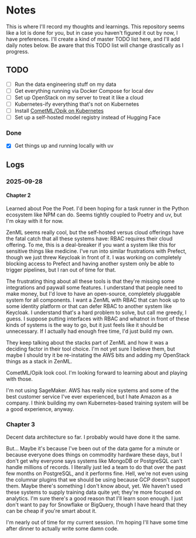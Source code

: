 # Notes

This is where I'll record my thoughts and learnings. This repository seems like a lot is done for you, but in case you haven't figured it out by now, I have preferences. I'll create a kind of master TODO list here, and I'll add daily notes below. Be aware that this TODO list will change drastically as I progress.

## TODO
* [ ] Run the data engineering stuff on my data
* [ ] Get everything running via Docker Compose for local dev
* [ ] Set up OpenStack on my server to treat it like a cloud
* [ ] Kubernetes-ify everything that's not on Kubernetes
* [ ] Install [CometML/Opik on Kubernetes](https://www.comet.com/docs/opik/self-host/kubernetes/)
* [ ] Set up a self-hosted model registry instead of Hugging Face

### Done
* [x] Get things up and running locally with uv

## Logs

### 2025-09-28

#### Chapter 2

Learned about Poe the Poet. I'd been hoping for a task runner in the Python ecosystem like NPM can do. Seems tightly coupled to Poetry and uv, but I'm okay with it for now.

ZenML seems really cool, but the self-hosted versus cloud offerings have the fatal catch that all these systems have: RBAC requires their cloud offering. To me, this is a deal-breaker if you want a system like this for sensitive things like medicine. I've run into similar frustrations with Prefect, though we just threw Keycloak in front of it. I was working on completely blocking access to Prefect and having another system only be able to trigger pipelines, but I ran out of time for that.

The frustrating thing about all these tools is that they're missing some integrations and paywall some features. I understand that people need to make money, but I'd love to have an open-source, completely pluggable system for all components. I want a ZenML with RBAC that can hook up to some identity platform or that can defer RBAC to another system like Keycloak. I understand that's a hard problem to solve, but call me greedy, I guess. I suppose putting interfaces with RBAC and whatnot in front of these kinds of systems is the way to go, but it just feels like it should be unnecessary. If I actually had enough free time, I'd just build my own.

They keep talking about the stacks part of ZenML and how it was a deciding factor in their tool choice. I'm not yet sure I believe them, but maybe I should try it be re-instating the AWS bits and adding my OpenStack things as a stack in ZenML.

CometML/Opik look cool. I'm looking forward to learning about and playing with those.

I'm not using SageMaker. AWS has really nice systems and some of the best customer service I've ever experienced, but I hate Amazon as a company. I think building my own Kubernetes-based training system will be a good experience, anyway.

### Chapter 3

Decent data architecture so far. I probably would have done it the same.

But... Maybe it's because I've been out of the data game for a minute or because everyone does things on commodity hardware these days, but I don't get why everyone says systems like MongoDB or PostgreSQL can't handle millions of records. I literally just led a team to do that over the past few months on PostgreSQL, and it performs fine. Hell, we're not even using the columnar plugins that we should be using because GCP doesn't support them. Maybe there's something I don't know about, yet. We haven't used these systems to supply training data quite yet; they're more focused on analytics. I'm sure there's a good reason that I'll learn soon enough. I just don't want to pay for Snowflake or BigQuery, though I have heard that they can be cheap if you're smart about it.

I'm nearly out of time for my current session. I'm hoping I'll have some time after dinner to actually write some damn code.
